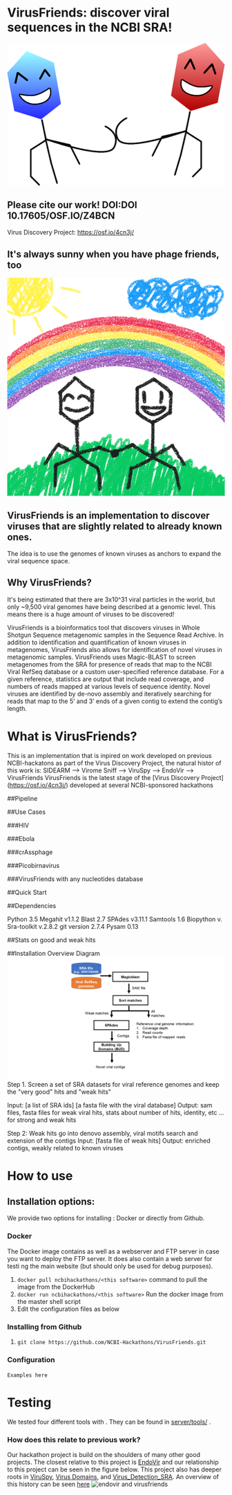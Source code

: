 
# VirusFriends: discover viral sequences in the NCBI SRA!
![Phage Friends!](images/friends.png)

## Please cite our work! DOI:DOI 10.17605/OSF.IO/Z4BCN 
Virus Discovery Project: https://osf.io/4cn3j/

## It's always sunny when you have phage friends, too

![virus friends](images/phagefriends2.png)

## VirusFriends is an implementation to discover viruses that are slightly related to already known ones. 
The idea is to use the genomes of known viruses as anchors to expand the viral sequence space. 

## Why VirusFriends?
It's being estimated that there are 3x10^31 viral particles in the world, but only ~9,500 viral genomes have being described at a genomic level. This means there is a huge amount of viruses to be discovered! 

VirusFriends is a bioinformatics tool that discovers viruses in Whole Shotgun Sequence metagenomic samples in the Sequence Read Archive.  In addition to identification and quantification of known viruses in metagenomes, VirusFriends also allows for identification of novel viruses in metagenomic samples. VirusFriends uses Magic-BLAST to screen metagenomes from the SRA for presence of reads that map to the NCBI Viral RefSeq database or a custom user-specified reference database. For a given reference, statistics are output that include read coverage, and numbers of reads mapped at various levels of sequence identity. Novel viruses are identified by de-novo assembly and iteratively searching for reads that map to the 5’ and 3’ ends of a given contig to extend the contig’s length.

# What is VirusFriends?

This is an implementation that is inpired on work developed on previous NCBI-hackatons as part of the Virus Discovery Project, the natural histor of this work is: SIDEARM --> Virome Sniff --> ViruSpy --> EndoVir --> VirusFriends
VirusFriends is the latest stage of the [Virus Discovery Project] (https://osf.io/4cn3j/) developed at several NCBI-sponsored hackathons 

##Pipeline 




##Use Cases

###HIV

###Ebola

###crAssphage

###Picobirnavirus

###VirusFriends with any nucleotides database

##Quick Start

##Dependencies

Python 3.5 
Megahit v1.1.2
Blast 2.7 
SPAdes v3.11.1
Samtools 1.6
Biopython v.
Sra-toolkit v.2.8.2
git version 2.7.4
Pysam 0.13

##Stats on good and weak hits

##Installation 
Overview Diagram
![VirusFriends Pipeline](images/Workflow.png)
Step 1. Screen a set of SRA datasets for viral reference genomes and keep the "very good" hits and "weak hits"

Input: [a list of SRA ids] [a fasta file with the viral database]
Output: sam files, fasta files for weak viral hits, stats about number of hits, identity, etc ... for strong and weak hits

Step 2: Weak hits go into denovo assembly, viral motifs search and extension of the contigs
Input: [fasta file of weak hits]
Output: enriched contigs, weakly related to known viruses

# How to use <this software>

## Installation options:

We provide two options for installing <this software>: Docker or directly from Github.

### Docker

The Docker image contains <this software> as well as a webserver and FTP server in case you want to deploy the FTP server. It does also contain a web server for testi
ng the <this software> main website (but should only be used for debug purposes).

1. `docker pull ncbihackathons/<this software>` command to pull the image from the DockerHub
2. `docker run ncbihackathons/<this software>` Run the docker image from the master shell script
3. Edit the configuration files as below

### Installing <this software> from Github

1. `git clone https://github.com/NCBI-Hackathons/VirusFriends.git`

### Configuration

```Examples here```

# Testing

We tested four different tools with <this software>. They can be found in [server/tools/](server/tools/) .

### How does this relate to previous work?

Our hackathon project is build on the shoulders of many other good projects. The closest relative to this project is [EndoVir](https://github.com/NCBI-Hackathons/EndoVir/tree/master) and our relationship to this project can be seen in the figure below. This project also has deeper roots in [ViruSpy](https://github.com/NCBI-Hackathons/ViruSpy/tree/master), [Virus Domains](
https://github.com/NCBI-Hackathons/Virus_Domains/tree/master), and [Virus_Detection_SRA](https://github.com/NCBI-Hackathons/Virus_Detection_SRA/tree/master). An overview of this history can be seen [here](https://osf.io/4cn3j/)
![endovir and virusfriends](images/EndoVir_VirusFriends.png)

